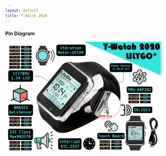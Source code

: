 ```yaml
---
layout: default
title: T-Watch 2020
---
```


### Pin Diagram

[![T-Watch 2020 Pinout](./public/t-watch-2020-pinout-small.jpg)](t-watch-2020-pinout.jpg)
